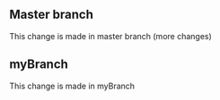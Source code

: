 ## Master branch
This change is made in master branch (more changes)

## myBranch
This change is made in myBranch